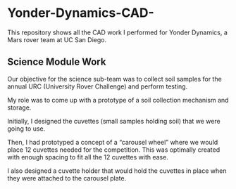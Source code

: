 # Yonder-Dynamics-CAD-

This repository shows all the CAD work I performed for Yonder Dynamics, a Mars rover team at UC San Diego. 

## Science Module Work 
Our objective for the science sub-team was to collect soil samples for the annual URC (University Rover Challenge) and perform testing.

My role was to come up with a prototype of a soil collection mechanism and storage. 

Initially, I designed the cuvettes (small samples holding soil) that we were going to use. 


Then, I had prototyped a concept of a “carousel wheel” where we would place 12 cuvettes needed for the competition. This was optimally created with enough spacing to fit all the 12 cuvettes with ease.

I also designed a cuvette holder that would hold the cuvettes in place when they were attached to the carousel plate. 


